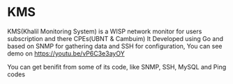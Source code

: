 # KMS
KMS(Khalil Monitoring System) is a WISP network monitor for users subscription and there CPEs(UBNT &amp; Cambuim)
It Developed using Go and based on SNMP for gathering data and SSH for configuration,
You can see demo on https://youtu.be/vP6C3e3ayOY

You can get benifit from some of its code, like SNMP, SSH, MySQL and Ping codes
